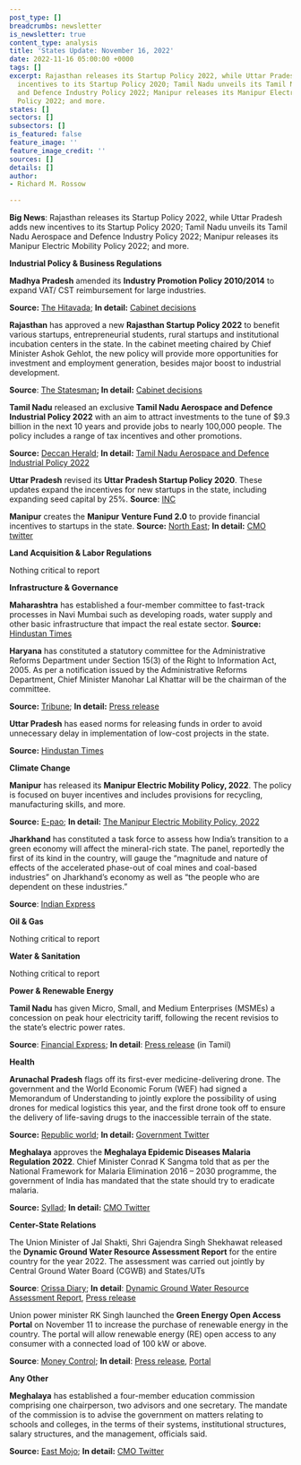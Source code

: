 ```yaml
---
post_type: []
breadcrumbs: newsletter
is_newsletter: true
content_type: analysis
title: 'States Update: November 16, 2022'
date: 2022-11-16 05:00:00 +0000
tags: []
excerpt: Rajasthan releases its Startup Policy 2022, while Uttar Pradesh adds new
  incentives to its Startup Policy 2020; Tamil Nadu unveils its Tamil Nadu Aerospace
  and Defence Industry Policy 2022; Manipur releases its Manipur Electric Mobility
  Policy 2022; and more.
states: []
sectors: []
subsectors: []
is_featured: false
feature_image: ''
feature_image_credit: ''
sources: []
details: []
author:
- Richard M. Rossow

---
```

**Big News**: Rajasthan releases its Startup Policy 2022, while Uttar Pradesh adds new incentives to its Startup Policy 2020; Tamil Nadu unveils its Tamil Nadu Aerospace and Defence Industry Policy 2022; Manipur releases its Manipur Electric Mobility Policy 2022; and more.

**Industrial Policy & Business Regulations**

**Madhya Pradesh** amended its **Industry Promotion Policy 2010/2014** to expand VAT/ CST reimbursement for large industries.

**Source:** [The Hitavada](https://www.thehitavada.com/Encyc/2022/11/10/Cabinet-approves-Rs-678-crore-for-CM-Rise-Scheme.html); **In detail:** [Cabinet decisions](https://www.mpinfo.org/Home/CabinetDetails?newsid=221109S2&fontname=FontEnglish&LocID=32&pubdate=11/09/2022)

**Rajasthan** has approved a new **Rajasthan Startup Policy 2022** to benefit various startups, entrepreneurial students, rural startups and institutional incubation centers in the state. In the cabinet meeting chaired by Chief Minister Ashok Gehlot, the new policy will provide more opportunities for investment and employment generation, besides major boost to industrial development.

**Source**: [The Statesman](https://www.thestatesman.com/india/gehlot-govt-approves-new-rajasthan-startup-policy-2022-1503130043.html)**; In detail:** [Cabinet decisions](https://cmo.rajasthan.gov.in/cmoadmin/Program/Pdf/4f909888d4cf4369b295d94e77f8021b_01.pdf)

**Tamil Nadu** released an exclusive **Tamil Nadu Aerospace and Defence Industrial Policy 2022** with an aim to attract investments to the tune of $9.3 billion in the next 10 years and provide jobs to nearly 100,000 people. The policy includes a range of tax incentives and other promotions.

**Source:** [Deccan Herald](https://www.deccanherald.com/national/south/tamil-nadu-launches-aerospace-defence-industrial-policy-1160512.html); **In detail:** [Tamil Nadu Aerospace and Defence Industrial Policy 2022](https://investingintamilnadu.com/DIGIGOV/StaticAttachment?AttachmentFileName=/pdf/poli_noti/Aerospace_and_Defence_Policy_2022.pdf)

**Uttar Pradesh** revised its **Uttar Pradesh Startup Policy 2020**. These updates expand the incentives for new startups in the state, including expanding seed capital by 25%. **Source**: [INC](https://inc42.com/buzz/up-govt-revamps-startup-policy-increases-seed-capital-by-50-to-inr-7-lakh/)

**Manipur** creates the **Manipur** **Venture Fund 2.0** to provide financial incentives to startups in the state. **Source:** [North East](https://www.northeasttoday.in/2022/11/12/manipur-cm-launches-new-start-up-venture-provide-employment-opportunities-to-every-household/); **In detail:** [CMO twitter](https://twitter.com/manipur_cmo/status/1591428924894244867)

**Land Acquisition & Labor Regulations**

Nothing critical to report

**Infrastructure & Governance**

**Maharashtra** has established a four-member committee to fast-track processes in Navi Mumbai such as developing roads, water supply and other basic infrastructure that impact the real estate sector. **Source:** [Hindustan Times](https://www.hindustantimes.com/real-estate/maharashtra-sets-up-committee-to-fast-track-navi-mumbai-real-estate-projects-101667823795472.html)

**Haryana** has constituted a statutory committee for the Administrative Reforms Department under Section 15(3) of the Right to Information Act, 2005. As per a notification issued by the Administrative Reforms Department, Chief Minister Manohar Lal Khattar will be the chairman of the committee.

**Source:** [Tribune](https://acrobat.adobe.com/id/urn:aaid:sc:VA6C2:57929f50-ac55-457d-8384-83eaae51352d); **In detail:** [Press release](https://acrobat.adobe.com/id/urn:aaid:sc:VA6C2:e9f31566-39ad-4c8f-bfaa-63a362bdb20e)

**Uttar Pradesh** has eased norms for releasing funds in order to avoid unnecessary delay in implementation of low-cost projects in the state.

**Source:** [Hindustan Times](https://www.hindustantimes.com/cities/lucknow-news/lowcost-projects-uttar-pradesh-government-eases-norms-for-releasing-funds-to-avoid-delay-101667842901565.html)

**Climate Change**

**Manipur** has released its **Manipur Electric Mobility Policy, 2022**. The policy is focused on buyer incentives and includes provisions for recycling, manufacturing skills, and more.

**Source:** [E-pao](http://e-pao.net/GP.asp?src=22..101122.nov22); **In detail:** [The Manipur Electric Mobility Policy, 2022](https://manipurgovtpress.nic.in/en/details_gazzete/?gazette=1573)

**Jharkhand** has constituted a task force to assess how India’s transition to a green economy will affect the mineral-rich state. The panel, reportedly the first of its kind in the country, will gauge the “magnitude and nature of effects of the accelerated phase-out of coal mines and coal-based industries” on Jharkhand’s economy as well as “the people who are dependent on these industries.”

**Source**: [Indian Express](https://indianexpress.com/article/opinion/editorials/jharkhands-task-force-to-assess-impact-of-indias-climate-commitments-is-a-step-in-the-right-direction-8263662/)

**Oil & Gas**

Nothing critical to report

**Water & Sanitation**

Nothing critical to report

**Power & Renewable Energy**

**Tamil Nadu** has given Micro, Small, and Medium Enterprises (MSMEs) a concession on peak hour electricity tariff, following the recent revisios to the state’s electric power rates.

**Source**: [Financial Express](https://www.financialexpress.com/industry/sme/msme-eodb-tamil-nadu-govt-reduces-peak-hour-power-charges-to-15-for-msmes/2802953/); **In detail**: [Press release](https://cms.tn.gov.in/sites/default/files/press_release/pr091122_1978.pdf) (in Tamil)

**Health**

**Arunachal Pradesh** flags off its first-ever medicine-delivering drone. The government and the World Economic Forum (WEF) had signed a Memorandum of Understanding to jointly explore the possibility of using drones for medical logistics this year, and the first drone took off to ensure the delivery of life-saving drugs to the inaccessible terrain of the state.

**Source:** [Republic world](https://www.republicworld.com/india-news/general-news/a-game-changer-in-a-first-drone-delivers-medicine-in-remote-areas-of-arunachal-pradesh-articleshow.html); **In detail:** [Government Twitter](https://twitter.com/MyGovArunachal/status/1590630075514630146)

**Meghalaya** approves the **Meghalaya Epidemic Diseases Malaria Regulation 2022**. Chief Minister Conrad K Sangma told that as per the National Framework for Malaria Elimination 2016 – 2030 programme, the government of India has mandated that the state should try to eradicate malaria.

**Source:** [Syllad](https://www.syllad.com/govt-approves-meghalaya-epidemic-diseases-malaria-regulation-2022/); **In detail:** [CMO Twitter](https://twitter.com/SangmaConrad/status/1590345599815413761)

**Center-State Relations**

The Union Minister of Jal Shakti, Shri Gajendra Singh Shekhawat released the **Dynamic Ground Water Resource Assessment Report** for the entire country for the year 2022. The assessment was carried out jointly by Central Ground Water Board (CGWB) and States/UTs

**Source**: [Orissa Diary](https://orissadiary.com/union-minister-of-jal-shakti-gajendra-singh-shekhawat-today-released-the-dynamic-ground-water-resource-assessment-report-for-the-country-for-the-year-2022/); **In** **detail**: [Dynamic Ground Water Resource Assessment Report](https://static.pib.gov.in/WriteReadData/userfiles/file/GWRA2022(1)HIDO.pdf), [Press release](https://pib.gov.in/PressReleaseIframePage.aspx?PRID=1874808)

Union power minister RK Singh launched the **Green Energy Open Access Portal** on November 11 to increase the purchase of renewable energy in the country. The portal will allow renewable energy (RE) open access to any consumer with a connected load of 100 kW or above.

**Source**: [Money Control](https://www.moneycontrol.com/news/power/power-minister-rk-singh-launches-green-energy-open-access-portal-9502601.html); **In detail**: [Press release](https://pib.gov.in/PressReleasePage.aspx?PRID=1875269), [Portal](https://greenopenaccess.in/)

**Any Other**

**Meghalaya** has established a four-member education commission comprising one chairperson, two advisors and one secretary. The mandate of the commission is to advise the government on matters relating to schools and colleges, in the terms of their systems, institutional structures, salary structures, and the management, officials said.

**Source:** [East Mojo](https://www.eastmojo.com/meghalaya/2022/11/09/meghalaya-to-have-4-member-state-education-commission/); **In detail:** [CMO Twitter](https://twitter.com/SangmaConrad/status/1590381935909810177)
